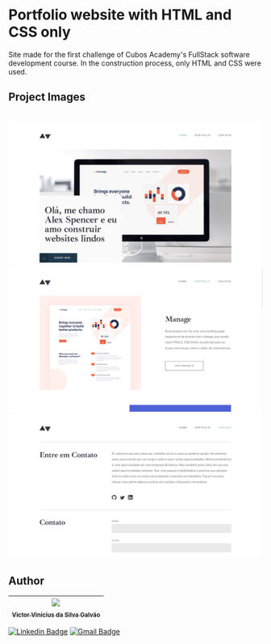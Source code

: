# Portfolio website with HTML and CSS only
Site made for the first challenge of Cubos Academy's FullStack software development course. In the construction process, only HTML and CSS were used.

## Project Images
<br>
<img src="./.github/assetsReadme/Home.PNG">
<img src="./.github/assetsReadme/Portfolio.PNG">
<img src="./.github/assetsReadme/Contact.PNG">

## Author

| [<img src="https://avatars.githubusercontent.com/u/94022088?s=400&u=829c8531a69be7d30b1096c762a5ff4f9a7172fe&v=4" width=115><br><sub>Victor Vinícius da Silva Galvão</sub>](https://github.com/victorvinicius33) 
| :---: |

[![Linkedin Badge](https://img.shields.io/badge/-Victor-blue?style=flat-square&logo=Linkedin&logoColor=white&link=https://www.linkedin.com/in/victor-v-s-galvao/)](https://www.linkedin.com/in/victor-v-s-galvao/) 
[![Gmail Badge](https://img.shields.io/badge/-victorvinicius33.vv@gmail.com-c14438?style=flat-square&logo=Gmail&logoColor=white&link=mailto:victorvinicius33.vv@gmail.com)](mailto:victorvinicius33.vv@gmail.com)
